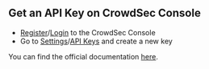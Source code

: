 ## Get an API Key on CrowdSec Console


- [Register](https://app.crowdsec.net/signup)/[Login](https://app.crowdsec.net/login) to the CrowdSec Console
- Go to [Settings](https://app.crowdsec.net/settings)/[API Keys](https://app.crowdsec.net/settings/api-keys) and create a new key

You can find the official documentation [here](https://docs.crowdsec.net/docs/next/cti_api/intro/).
